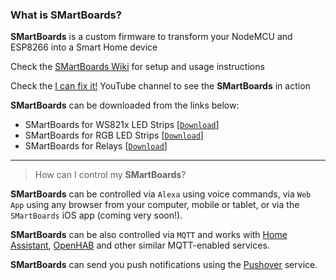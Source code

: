 ### What is **SMartBoards**?

**SMartBoards** is a custom firmware to transform your NodeMCU and ESP8266 into a Smart Home device

Check the [SMartBoards Wiki](https://github.com/jxa13/temp-smb/) for setup and usage instructions

Check the [I can fix it!](https://www.youtube.com/icanfixit) YouTube channel to see the **SMartBoards** in action

**SMartBoards** can be downloaded from the links below:

  * SMartBoards for WS821x LED Strips  [[`Download`](http://bit.ly/39kuswX)]
  * SMartBoards for RGB LED Strips  [[`Download`](http://bit.ly/2SyeSqH)]
  * SMartBoards for Relays  [[`Download`](http://bit.ly/2HatIOL)]

***

> How can I control my **SMartBoards**?

**SMartBoards** can be controlled via `Alexa` using voice commands, via `Web App` using any browser from your computer, mobile or tablet, or via the `SMartBoards` iOS app (coming very soon!). 

**SMartBoards** can be also controlled via `MQTT` and works with [Home Assistant](https://www.home-assistant.io/), [OpenHAB](https://www.openhab.org/) and other similar MQTT-enabled services.

**SMartBoards** can send you push notifications using the [Pushover](https://pushover.net/) service.
